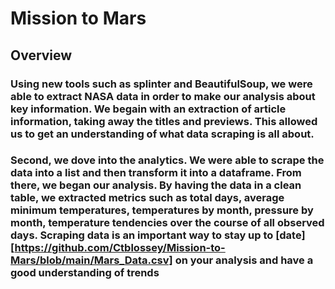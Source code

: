 # Mission to Mars

## Overview

### Using new tools such as splinter and BeautifulSoup, we were able to extract NASA data in order to make our analysis about key information. We begain with an extraction of article information, taking away the titles and previews. This allowed us to get an understanding of what data scraping is all about.
### Second, we dove into the analytics. We were able to scrape the data into a list and then transform it into a dataframe. From there, we began our analysis. By having the data in a clean table, we extracted metrics such as total days, average minimum temperatures, temperatures by month, pressure by month, temperature tendencies over the course of all observed days. Scraping data is an important way to stay up to [date][https://github.com/Ctblossey/Mission-to-Mars/blob/main/Mars_Data.csv] on your analysis and have a good understanding of trends